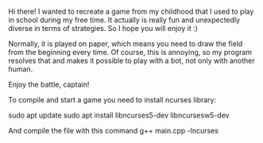 Hi there! I wanted to recreate a game from my childhood that I used to play in school during my free time. It actually is really fun and unexpectedly diverse in terms of strategies. So I hope you will enjoy it :)

Normally, it is played on paper, which means you need to draw the field from the beginning every time. Of course, this is annoying, so my program resolves that and makes it possible to play with a bot, not only with another human.

Enjoy the battle, captain!



To compile and start a game you need to install ncurses library:

  sudo apt update
  sudo apt install libncurses5-dev libncursesw5-dev

And compile the file with this command
  g++ main.cpp -lncurses
